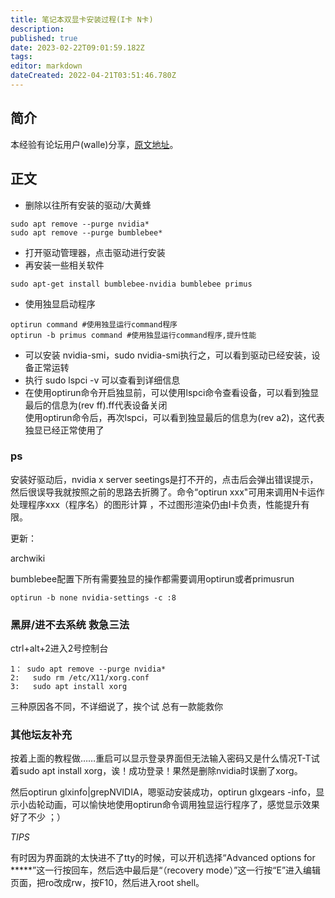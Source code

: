 ```yaml
---
title: 笔记本双显卡安装过程(I卡 N卡)
description: 
published: true
date: 2023-02-22T09:01:59.182Z
tags: 
editor: markdown
dateCreated: 2022-04-21T03:51:46.780Z
---
```


## 简介
本经验有论坛用户(walle)分享，[原文地址](https://bbs.deepin.org/forum.php?mod=viewthread&tid=141410&page=1&extra=#pid345736)。
## 正文
* 删除以往所有安装的驱动/大黄蜂

```
sudo apt remove --purge nvidia*
sudo apt remove --purge bumblebee*
```

* 打开驱动管理器，点击驱动进行安装
* 再安装一些相关软件

```
sudo apt-get install bumblebee-nvidia bumblebee primus
```

* 使用独显启动程序

```
optirun command #使用独显运行command程序
optirun -b primus command #使用独显运行command程序,提升性能
```

* 可以安装 nvidia-smi，sudo nvidia-smi执行之，可以看到驱动已经安装，设备正常运转
* 执行 sudo lspci -v 可以查看到详细信息
* 在使用optirun命令开启独显前，可以使用lspci命令查看设备，可以看到独显最后的信息为(rev ff).ff代表设备关闭  
使用optirun命令后，再次lspci，可以看到独显最后的信息为(rev a2)，这代表独显已经正常使用了

### ps
安装好驱动后，nvidia x server seetings是打不开的，点击后会弹出错误提示，然后很误导我就按照之前的思路去折腾了。命令“optirun xxx"可用来调用N卡运作处理程序xxx（程序名）的图形计算 ，不过图形渲染仍由I卡负责，性能提升有限。   

更新：

archwiki

bumblebee配置下所有需要独显的操作都需要调用optirun或者primusrun

`optirun -b none nvidia-settings -c :8`

### 黑屏/进不去系统  救急三法

ctrl+alt+2进入2号控制台

```
1： sudo apt remove --purge nvidia*
2:   sudo rm /etc/X11/xorg.conf
3:   sudo apt install xorg
```

三种原因各不同，不详细说了，挨个试 总有一款能救你

### 其他坛友补充
按着上面的教程做……重启可以显示登录界面但无法输入密码又是什么情况T-T试着sudo apt install xorg，诶！成功登录！果然是删除nvidia时误删了xorg。

然后optirun glxinfo|grepNVIDIA，嗯驱动安装成功，optirun glxgears -info，显示小齿轮动画，可以愉快地使用optirun命令调用独显运行程序了，感觉显示效果好了不少 ；）

*TIPS*

有时因为界面跳的太快进不了tty的时候，可以开机选择“Advanced options for *****”这一行按回车，然后选中最后是“（recovery mode）”这一行按“E”进入编辑页面，把ro改成rw，按F10，然后进入root shell。